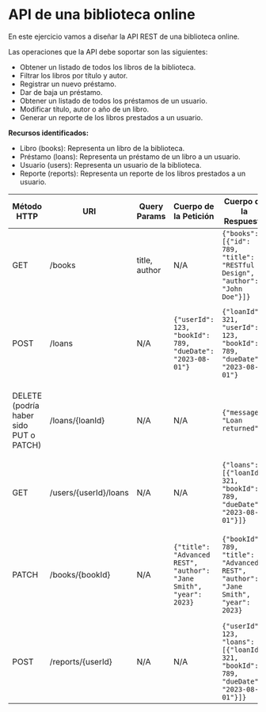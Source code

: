 # API de una biblioteca online

En este ejercicio vamos a diseñar la API REST de una biblioteca online.

Las operaciones que la API debe soportar son las siguientes:
- Obtener un listado de todos los libros de la biblioteca.
- Filtrar los libros por título y autor.
- Registrar un nuevo préstamo.
- Dar de baja un préstamo.
- Obtener un listado de todos los préstamos de un usuario.
- Modificar título, autor o año de un libro.
- Generar un reporte de los libros prestados a un usuario.

**Recursos identificados:**
- Libro (books): Representa un libro de la biblioteca.
- Préstamo (loans): Representa un préstamo de un libro a un usuario.
- Usuario (users): Representa un usuario de la biblioteca.
- Reporte (reports): Representa un reporte de los libros prestados a un usuario.

| Método HTTP                            | URI                   | Query Params  | Cuerpo de la Petición                                              | Cuerpo de la Respuesta                                                                | Códigos de Respuesta                                    |
|----------------------------------------|-----------------------|---------------|--------------------------------------------------------------------|---------------------------------------------------------------------------------------|---------------------------------------------------------|
| GET                                    | /books                | title, author | N/A                                                                | `{"books": [{"id": 789, "title": "RESTful Design", "author": "John Doe"}]}`           | 200 OK<br/>400 Bad Request<br/>500 Internal Server Error   |
| POST                                   | /loans                | N/A           | `{"userId": 123, "bookId": 789, "dueDate": "2023-08-01"}`          | `{"loanId": 321, "userId": 123, "bookId": 789, "dueDate": "2023-08-01"}`              | 201 Created<br/>400 Bad Request<br/>500 Internal Server Error |
| DELETE (podría haber sido PUT o PATCH) | /loans/{loanId}       | N/A           | N/A                                                                | `{"message": "Loan returned"}`                                                        | 200 OK<br/>404 Not Found<br/>500 Internal Server Error      |
| GET                                    | /users/{userId}/loans | N/A           | N/A                                                                | `{"loans": [{"loanId": 321, "bookId": 789, "dueDate": "2023-08-01"}]}`                | 200 OK<br/>404 Not Found<br/>500 Internal Server Error      |
| PATCH                                  | /books/{bookId}       | N/A           | `{"title": "Advanced REST", "author": "Jane Smith", "year": 2023}` | `{"bookId": 789, "title": "Advanced REST", "author": "Jane Smith", "year": 2023}`     | 200 OK<br/>400 Bad Request<br/>404 Not Found<br/>500 Internal Server Error |
| POST                                   | /reports/{userId}     | N/A           | N/A                                                                | `{"userId": 123, "loans": [{"loanId": 321, "bookId": 789, "dueDate": "2023-08-01"}]}` | 202 Accepted<br/>404 Not Found<br/>500 Internal Server Error    |

